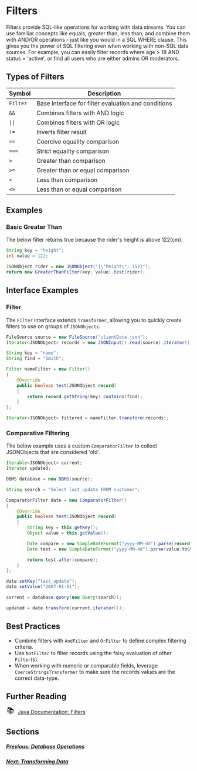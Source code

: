 # Filters

Filters provide SQL-like operations for working with data streams. You can use familiar concepts like equals, greater than, less than, and combine them with AND/OR operations - just like you would in a SQL WHERE clause. This gives you the power of SQL filtering even when working with non-SQL data sources. For example, you can easily filter records where age > 18 AND status = 'active', or find all users who are either admins OR moderators.

<!-- TODO add Like, Contains -->

## Types of Filters

| Symbol   | Description                                         |
| -------- | --------------------------------------------------- |
| `Filter` | Base interface for filter evaluation and conditions |
| `&&`     | Combines filters with AND logic                     |
| `\|\|`   | Combines filters with OR logic                      |
| `!=`     | Inverts filter result                               |
| `==`     | Coercive equality comparison                        |
| `===`    | Strict equality comparison                          |
| `>`      | Greater than comparison                             |
| `>=`     | Greater than or equal comparison                    |
| `<`      | Less than comparison                                |
| `<=`     | Less than or equal comparison                       |

## Examples

### Basic Greater Than

The below filter returns true because the rider's height is above 122(cm).

```java
String key = "height";
int value = 122;

JSONObject rider = new JSONObject("{\"height\": 152}");
return new GreaterThanFilter(key, value).test(rider);
```

## Interface Examples

### Filter

The `Filter` interface extends `Transformer`, allowing you to quickly create filters to use on groups of `JSONObjects`.

```java
FileSource source = new FileSource("clientData.json");
Iterator<JSONObject> records = new JSONInput().read(source).iterator();

String key = "name";
String find = "Smith";

Filter nameFilter = new Filter()
{
    @Override
    public boolean test(JSONObject record)
    {
        return record.getString(key).contains(find);
    }
};

Iterator<JSONObject> filtered = nameFilter.transform(records);
```

### Comparative Filtering

The below example uses a custom `ComparatorFilter` to collect JSONObjects that are considered 'old'.

```java
Iterable<JSONObject> current;
Iterator updated;

DBMS database = new DBMS(source);

String search = "Select last_update FROM customer";

ComparatorFilter date = new ComparatorFilter()
{
    @Override
    public boolean test(JSONObject record)
    {
        String key = this.getKey();
        Object value = this.getValue();

        Date compare = new SimpleDateFormat("yyyy-MM-dd").parse(record.getString(key));
        Date test = new SimpleDateFormat("yyyy-MM-dd").parse(value.toString());

        return test.after(compare);
    }
};

date.setKey("last_update");
date.setValue("2007-01-01");

current = database.query(new Query(search));

updated = date.transform(current.iterator());
```

## Best Practices

- Combine filters with `AndFilter` and `OrFilter` to define complex filtering criteria.
- Use `NotFilter` to filter records using the falsy evaluation of other `Filter`(s).
- When working with numeric or comparable fields, leverage `CoerceStringsTransformer` to make sure the records values are the correct data-type.

## Further Reading

<div style="display: flex; align-items: center; gap: 8px; margin-bottom: 16px">
  <span style="display: flex; align-items: center; justify-content: center;font-size:20px; width: 24px; height: 24px">📚</span>
  <a href="https://docs.invirgance.com/javadocs/convirgance/latest/com/invirgance/convirgance/transform/filter/package-summary.html">Java Documentation: Filters</a>
</div>

## Sections

##### [Previous: Database Operations](./database-operations?id=database-operations)

##### [Next: Transforming Data](./transforming-data?id=transforming-data)
